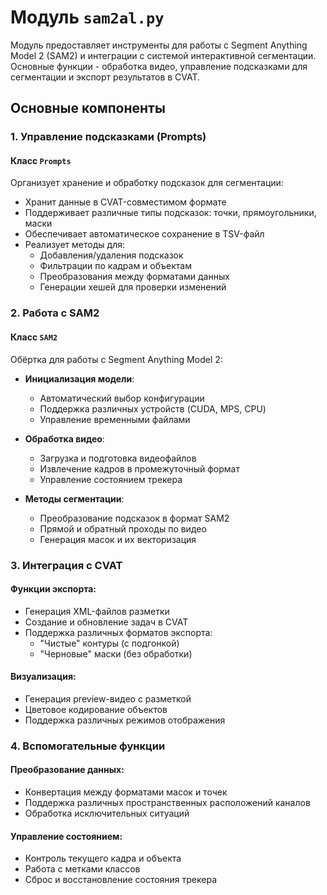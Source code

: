 # Модуль `sam2al.py`

Модуль предоставляет инструменты для работы с Segment Anything Model 2 (SAM2) и интеграции с системой интерактивной сегментации. 
Основные функции - обработка видео, управление подсказками для сегментации и экспорт результатов в CVAT.

## Основные компоненты

### 1. Управление подсказками (Prompts)

#### Класс `Prompts`
Организует хранение и обработку подсказок для сегментации:
- Хранит данные в CVAT-совместимом формате
- Поддерживает различные типы подсказок: точки, прямоугольники, маски
- Обеспечивает автоматическое сохранение в TSV-файл
- Реализует методы для:
  - Добавления/удаления подсказок
  - Фильтрации по кадрам и объектам
  - Преобразования между форматами данных
  - Генерации хешей для проверки изменений

### 2. Работа с SAM2

#### Класс `SAM2`
Обёртка для работы с Segment Anything Model 2:
- **Инициализация модели**:
  - Автоматический выбор конфигурации
  - Поддержка различных устройств (CUDA, MPS, CPU)
  - Управление временными файлами

- **Обработка видео**:
  - Загрузка и подготовка видеофайлов
  - Извлечение кадров в промежуточный формат
  - Управление состоянием трекера

- **Методы сегментации**:
  - Преобразование подсказок в формат SAM2
  - Прямой и обратный проходы по видео
  - Генерация масок и их векторизация

### 3. Интеграция с CVAT

#### Функции экспорта:
- Генерация XML-файлов разметки
- Создание и обновление задач в CVAT
- Поддержка различных форматов экспорта:
  - "Чистые" контуры (с подгонкой)
  - "Черновые" маски (без обработки)

#### Визуализация:
- Генерация preview-видео с разметкой
- Цветовое кодирование объектов
- Поддержка различных режимов отображения

### 4. Вспомогательные функции

#### Преобразование данных:
- Конвертация между форматами масок и точек
- Поддержка различных пространственных расположений каналов
- Обработка исключительных ситуаций

#### Управление состоянием:
- Контроль текущего кадра и объекта
- Работа с метками классов
- Сброс и восстановление состояния трекера